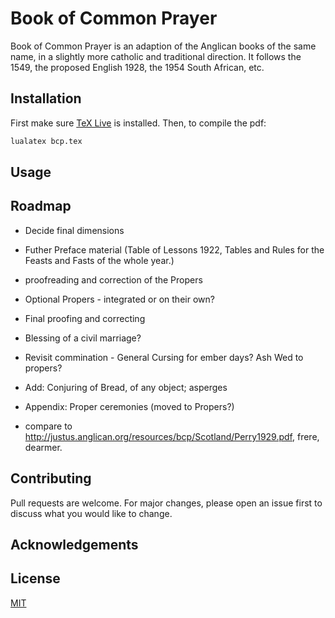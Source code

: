 # Book of Common Prayer

Book of Common Prayer is an adaption of the Anglican books of the same name, in a slightly more catholic and traditional direction. It follows the 1549, the proposed English 1928, the 1954 South African, etc.

## Installation

First make sure [TeX Live](https://www.tug.org/texlive/) is installed. Then, to compile the pdf:

```bash
lualatex bcp.tex
```


## Usage


## Roadmap

* Decide final dimensions
* Futher Preface material (Table of Lessons 1922, Tables and Rules for the Feasts and Fasts of the whole year.)
* proofreading and correction of the Propers
* Optional Propers - integrated or on their own?
* Final proofing and correcting 

* Blessing of a civil marriage?

* Revisit commination - General Cursing for ember days? Ash Wed to propers?

* Add: Conjuring of Bread, of any object; asperges
* Appendix: Proper ceremonies (moved to Propers?)


* compare to http://justus.anglican.org/resources/bcp/Scotland/Perry1929.pdf, frere, dearmer.

## Contributing
Pull requests are welcome. For major changes, please open an issue first to discuss what you would like to change.

## Acknowledgements

## License
[MIT](https://choosealicense.com/licenses/mit/)